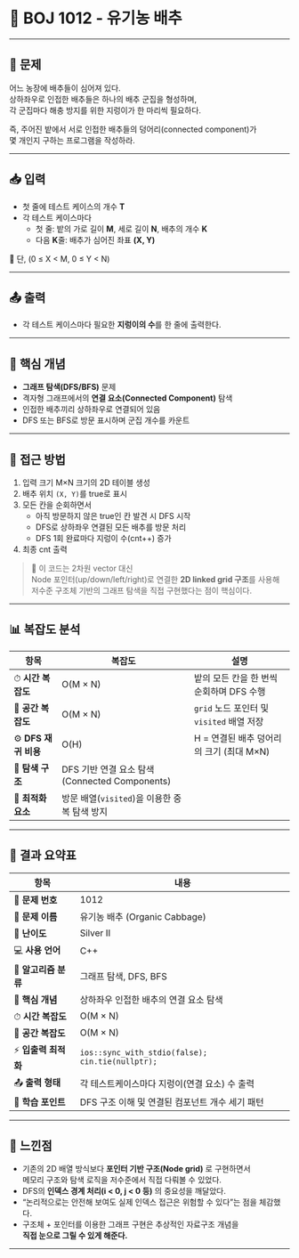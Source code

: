 # 🥬 BOJ 1012 - 유기농 배추

---

## 📌 문제
어느 농장에 배추들이 심어져 있다.  
상하좌우로 인접한 배추들은 하나의 배추 군집을 형성하며,  
각 군집마다 해충 방지를 위한 지렁이가 한 마리씩 필요하다.  

즉, 주어진 밭에서 서로 인접한 배추들의 덩어리(connected component)가  
몇 개인지 구하는 프로그램을 작성하라.

---

## 📥 입력
- 첫 줄에 테스트 케이스의 개수 **T**  
- 각 테스트 케이스마다  
  - 첫 줄: 밭의 가로 길이 **M**, 세로 길이 **N**, 배추의 개수 **K**  
  - 다음 **K**줄: 배추가 심어진 좌표 **(X, Y)**

📘 단, (0 ≤ X < M, 0 ≤ Y < N)

---

## 📤 출력
- 각 테스트 케이스마다 필요한 **지렁이의 수**를 한 줄에 출력한다.

---

## 🧩 핵심 개념
- **그래프 탐색(DFS/BFS)** 문제  
- 격자형 그래프에서의 **연결 요소(Connected Component)** 탐색  
- 인접한 배추끼리 상하좌우로 연결되어 있음  
- DFS 또는 BFS로 방문 표시하며 군집 개수를 카운트  

---

## 🧭 접근 방법
1. 입력 크기 M×N 크기의 2D 테이블 생성  
2. 배추 위치 `(X, Y)`를 true로 표시  
3. 모든 칸을 순회하면서  
   - 아직 방문하지 않은 true인 칸 발견 시 DFS 시작  
   - DFS로 상하좌우 연결된 모든 배추를 방문 처리  
   - DFS 1회 완료마다 지렁이 수(cnt++) 증가  
4. 최종 cnt 출력  

> 🧠 이 코드는 2차원 vector 대신  
> Node 포인터(up/down/left/right)로 연결한 **2D linked grid 구조**를 사용해  
> 저수준 구조체 기반의 그래프 탐색을 직접 구현했다는 점이 핵심이다.

---

## 📊 복잡도 분석

| 항목 | 복잡도 | 설명 |
|------|----------|------|
| ⏱ **시간 복잡도** | O(M × N) | 밭의 모든 칸을 한 번씩 순회하며 DFS 수행 |
| 💾 **공간 복잡도** | O(M × N) | `grid` 노드 포인터 및 `visited` 배열 저장 |
| ⚙️ **DFS 재귀 비용** | O(H) | H = 연결된 배추 덩어리의 크기 (최대 M×N) |
| 🚀 **탐색 구조** | DFS 기반 연결 요소 탐색 (Connected Components) |
| 🔁 **최적화 요소** | 방문 배열(`visited`)을 이용한 중복 탐색 방지 |

---

## 🧩 결과 요약표

| 항목 | 내용 |
|------|------|
| 🧾 **문제 번호** | 1012 |
| 📛 **문제 이름** | 유기농 배추 (Organic Cabbage) |
| 🥇 **난이도** | Silver II |
| 💻 **사용 언어** | C++ |
| 🧠 **알고리즘 분류** | 그래프 탐색, DFS, BFS |
| 🧩 **핵심 개념** | 상하좌우 인접한 배추의 연결 요소 탐색 |
| ⏱ **시간 복잡도** | O(M × N) |
| 💾 **공간 복잡도** | O(M × N) |
| ⚡ **입출력 최적화** | `ios::sync_with_stdio(false); cin.tie(nullptr);` |
| 📤 **출력 형태** | 각 테스트케이스마다 지렁이(연결 요소) 수 출력 |
| 🎯 **학습 포인트** | DFS 구조 이해 및 연결된 컴포넌트 개수 세기 패턴 |

---

## 💬 느낀점
- 기존의 2D 배열 방식보다 **포인터 기반 구조(Node grid)** 로 구현하면서  
  메모리 구조와 탐색 로직을 저수준에서 직접 다뤄볼 수 있었다.  
- DFS의 **인덱스 경계 처리(i < 0, j < 0 등)** 의 중요성을 깨달았다.  
- “논리적으로는 안전해 보여도 실제 인덱스 접근은 위험할 수 있다”는 점을 체감했다.  
- 구조체 + 포인터를 이용한 그래프 구현은 추상적인 자료구조 개념을  
  **직접 눈으로 그릴 수 있게 해준다.**

---

